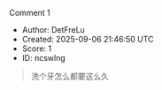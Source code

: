 Comment 1

- Author: DetFreLu
- Created: 2025-09-06 21:46:50 UTC
- Score: 1
- ID: ncswlng

> 洗个牙怎么都要这么久
